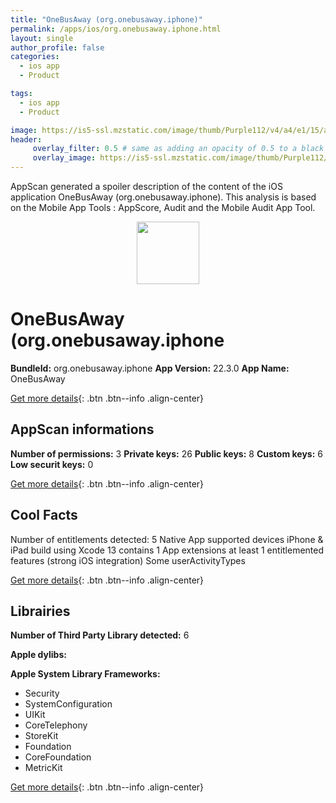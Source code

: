```yaml
---
title: "OneBusAway (org.onebusaway.iphone)"
permalink: /apps/ios/org.onebusaway.iphone.html
layout: single
author_profile: false
categories: 
  - ios app 
  - Product 

tags: 
  - ios app 
  - Product 

image: https://is5-ssl.mzstatic.com/image/thumb/Purple112/v4/a4/e1/15/a4e115ff-1bdb-ade5-9de6-19083c341a65/AppIcon-1x_U007emarketing-0-7-0-85-220.png/512x512bb.jpg
header: 
     overlay_filter: 0.5 # same as adding an opacity of 0.5 to a black background
     overlay_image: https://is5-ssl.mzstatic.com/image/thumb/Purple112/v4/a4/e1/15/a4e115ff-1bdb-ade5-9de6-19083c341a65/AppIcon-1x_U007emarketing-0-7-0-85-220.png/512x512bb.jpg
---
```

AppScan generated a spoiler description of the content of the iOS application OneBusAway (org.onebusaway.iphone). This analysis is based on the Mobile App Tools : AppScore, Audit and the Mobile Audit App Tool.

  
  
<div style="text-align: center;"><img src="https://is5-ssl.mzstatic.com/image/thumb/Purple112/v4/a4/e1/15/a4e115ff-1bdb-ade5-9de6-19083c341a65/AppIcon-1x_U007emarketing-0-7-0-85-220.png/512x512bb.jpg" width="100" height="100"></div>  
  
# OneBusAway (org.onebusaway.iphone

**BundleId:** org.onebusaway.iphone
**App Version:** 22.3.0
**App Name:** OneBusAway


[Get more details](/pricing.html){: .btn .btn--info .align-center}  
  
## AppScan informations 

**Number of permissions:** 3
**Private keys:** 26
**Public keys:** 8
**Custom keys:** 6
**Low securit keys:** 0
  
[Get more details](/pricing.html){: .btn .btn--info .align-center}

## Cool Facts

Number of entitlements detected: 5
Native App
supported devices iPhone & iPad
build using Xcode 13
contains 1 App extensions
at least 1 entitlemented features (strong iOS integration)
Some userActivityTypes
  
[Get more details](/pricing.html){: .btn .btn--info .align-center}

## Librairies 
**Number of Third Party Library detected:** 6

**Apple dylibs:**


**Apple System Library Frameworks:**
- Security
- SystemConfiguration
- UIKit
- CoreTelephony
- StoreKit
- Foundation
- CoreFoundation
- MetricKit


  
[Get more details](/pricing.html){: .btn .btn--info .align-center}

